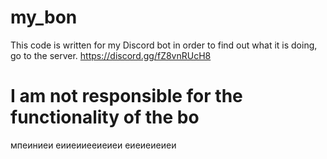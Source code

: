 # my_bon

This code is written for my Discord bot in order to find out what it is doing, go to the server. https://discord.gg/fZ8vnRUcH8

# I am not responsible for the functionality of the bo
мпеиниеи
еииеииееиеиеи
еиеиеиеиеи
